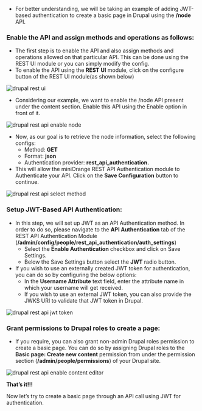 * For better understanding, we will be taking an example of adding JWT-based authentication to create a basic page in Drupal using the **/node** API.

### Enable the API and assign methods and operations as follows:

* The first step is to enable the API and also assign methods and operations allowed on that particular API. This can be done using the REST UI module or you can simply modify the config.
* To enable the API using the **REST UI** module, click on the configure button of the REST UI module(as shown below)

![drupal rest ui](https://www.drupal.org/files/drupal-rest-ui-configure.png)

* Considering our example, we want to enable the /node API present under the content section. Enable this API using the Enable option in front of it.

![drupal rest api enable node](https://www.drupal.org/files/drupal-rest-api-enable-GET-node.png)

* Now, as our goal is to retrieve the node information, select the following configs:  
   * Method: **GET**  
   * Format: **json**  
   * Authentication provider: **rest\_api\_authentication.**
* This will allow the miniOrange REST API Authentication module to Authenticate your API. Click on the **Save Configuration** button to continue.

![drupal rest api select method](https://www.drupal.org/files/Drupal-rest-api-select-method-and-formats.png)

### Setup JWT-Based API Authentication:

* In this step, we will set up JWT as an API Authentication method. In order to do so, please navigate to the **API Authentication** tab of the REST API Authentication Module (**/admin/config/people/rest\_api\_authentication/auth\_settings**)  
   * Select the **Enable Authentication** checkbox and click on Save Settings.  
   * Below the Save Settings button select the **JWT** radio button.
* If you wish to use an externally created JWT token for authentication, you can do so by configuring the below options:  
   * In the **Username Attribute** text field, enter the attribute name in which your username will get received.  
   * If you wish to use an external JWT token, you can also provide the JWKS URI to validate that JWT token in Drupal.

![drupal rest api jwt token](https://www.drupal.org/files/Drupal-rest-api-select-jwt-token-and-username-attribute.png)

### Grant permissions to Drupal roles to create a page:

* If you require, you can also grant non-admin Drupal roles permission to create a basic page. You can do so by assigning Drupal roles to the **Basic page: Create new content** permission from under the permission section (**/admin/people/permissions**) of your Drupal site.

![drupal rest api enable content editor](https://www.drupal.org/files/Drupal-rest-api-enable-content-editor-checkbox.png)

**That’s it!!!**

Now let’s try to create a basic page through an API call using JWT for authentication.